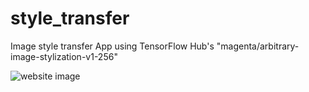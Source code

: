 # style_transfer
Image style transfer App using TensorFlow Hub's "magenta/arbitrary-image-stylization-v1-256"

![website image](style_transfer_website)
